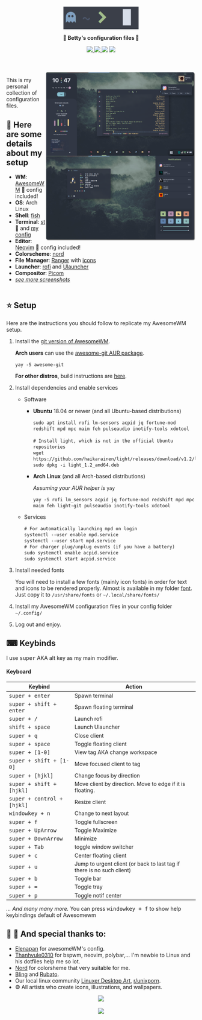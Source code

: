 
<p align="center">
    <img src="https://github.com/betty2310/file/blob/main/awesome/ghost.png?raw=true" alt="img" class="center" align="center" width="200px"> 
</p>
<p align="center">
    <b>🐧 Betty's configuration files 🐧</b>
</p>
<div align="center">
    <p></p>
    <a href="https://github.com/betty2310/dotfiles/stargazers">
        <img src="https://img.shields.io/github/stars/betty2310/dotfiles?color=%238FBCBB&labelColor=%233B4252&style=for-the-badge">
    </a>
    <a href="https://github.com/betty2310/dotfiles/network/members/">
        <img src="https://img.shields.io/github/forks/betty2310/dotfiles?color=%2388C0D0&labelColor=%233B4252&style=for-the-badge">
    </a>
    <img src="https://img.shields.io/github/repo-size/betty2310/dotfiles?color=%2381A1C1&labelColor=%233B4252&style=for-the-badge">
   <img src="https://badges.pufler.dev/visits/betty2310/dotfiles?style=for-the-badge&color=5E81AC&logoColor=white&labelColor=3B4252"/>
</div>

<p/>
</br></br>
<img src="https://github.com/betty2310/file/blob/main/awesome/out.png?raw=true" alt="img" align="right" width="400px"> 

This is my personal collection of configuration files.


## 🐬 Here are some details about my setup

+ **WM**: [AwesomeWM](https://github.com/awesomeWM/awesome/) 💙 config included!
+ **OS**: Arch Linux
+ **Shell**: [fish](https://fishshell.com/)
+ **Terminal**: [st](https://st.suckless.org/) 💙 and [my config](https://github.com/betty2310/st)
+ **Editor**: [Neovim](https://github.com/neovim/neovim/) 💙 config included!
+ **Colorscheme**: [nord](https://www.nordtheme.com/)
+ **File Manager**: [Ranger](https://github.com/ranger/ranger) with [icons](https://github.com/alexanderjeurissen/ranger_devicons)
+ **Launcher**: [rofi](https://github.com/davatorium/rofi/) and [Ulauncher](https://ulauncher.io/)
+ **Compositor**: [Picom](https://github.com/Arian8j2/picom-jonaburg-fix) 
+ [*see more screenshots*](https://github.com/betty2310/dotfiles/wiki/Showcase)
</br> </br> 
## :star: Setup

Here are the instructions you should follow to replicate my AwesomeWM setup.

1. Install the [git version of AwesomeWM](https://github.com/awesomeWM/awesome/).

   **Arch users** can use the [awesome-git AUR package](https://aur.archlinux.org/packages/awesome-git/).
   ```shell
   yay -S awesome-git
   ```

   **For other distros**, build instructions are [here](https://github.com/awesomeWM/awesome/#building-and-installation).

2. Install dependencies and enable services
   + Software

     - **Ubuntu** 18.04 or newer (and all Ubuntu-based distributions)

         ```shell
         sudo apt install rofi lm-sensors acpid jq fortune-mod redshift mpd mpc maim feh pulseaudio inotify-tools xdotool

         # Install light, which is not in the official Ubuntu repositories
         wget https://github.com/haikarainen/light/releases/download/v1.2/light_1.2_amd64.deb
         sudo dpkg -i light_1.2_amd64.deb
         ```

     - **Arch Linux** (and all Arch-based distributions)

         *Assuming your AUR helper is* `yay`

         ```shell
         yay -S rofi lm_sensors acpid jq fortune-mod redshift mpd mpc maim feh light-git pulseaudio inotify-tools xdotool
         ```
   + Services

      ```shell
      # For automatically launching mpd on login
      systemctl --user enable mpd.service
      systemctl --user start mpd.service
      # For charger plug/unplug events (if you have a battery)
      sudo systemctl enable acpid.service
      sudo systemctl start acpid.service
      ```

3. Install needed fonts

   You will need to install a few fonts (mainly icon fonts) in order for text and icons to be rendered properly. Almost is available
 in my folder [font](https://github.com/betty2310/dotfiles/tree/master/fonts). Just copy it to `/usr/share/fonts` or `~/.local/share/fonts/`

4. Install my AwesomeWM configuration files in your config folder `~/.config/`
5. Log out and enjoy.

## ⌨ Keybinds

I use <kbd>super</kbd> AKA alt key as my main modifier.

#### Keyboard
| Keybind | Action |
| --- | --- |
| <kbd>super + enter</kbd> | Spawn terminal |
| <kbd>super + shift + enter</kbd> | Spawn floating terminal |
| <kbd>super + /</kbd> | Launch rofi |
| <kbd>shift + space</kbd> | Launch Ulauncher |
| <kbd>super + q</kbd> | Close client |
| <kbd>super + space</kbd> | Toggle floating client |
| <kbd>super + [1-0]</kbd> | View tag AKA change workspace |
| <kbd>super + shift + [1-0]</kbd> | Move focused client to tag |
| <kbd>super + [hjkl]</kbd> | Change focus by direction |
| <kbd>super + shift + [hjkl]</kbd> | Move client by direction. Move to edge if it is floating. |
| <kbd>super + control + [hjkl]</kbd> | Resize client |
| <kbd>windowkey + n</kbd> | Change to next layout |
| <kbd>super + f</kbd> | Toggle fullscreen |
| <kbd>super + UpArrow</kbd> | Toggle Maximize |
| <kbd>super + DownArrow</kbd> | Minimize |
| <kbd>super + Tab</kbd> | toggle window switcher |
| <kbd>super + c</kbd> | Center floating client |
| <kbd>super + u</kbd> | Jump to urgent client (or back to last tag if there is no such client) |
| <kbd>super + b</kbd> | Toggle bar |
| <kbd>super + =</kbd> | Toggle tray |
| <kbd>super + p</kbd> | Toggle notif center |

*... And many many more.* 
You can press <kbd>windowkey + f</kbd> to show help keybindings default of Awesomewm
## :hugs: :hugs: And special thanks to:
* [Elenapan](https://github.com/elenapan/dotfiles) for awesomeWM's config. 
* [Thanhvule0310](https://github.com/thanhvule0310/dotfiles) for bspwm, neovim, polybar,... I'm newbie to Linux and his dotfiles help me so lot.
* [Nord](https://www.nordtheme.com/) for colorsheme that very suitable for me.
* [Bling](https://github.com/BlingCorp/bling) and [Rubato](https://github.com/andOrlando/rubato).
* Our local linux community [Linuxer Desktop Art](https://facebook.com/groups/linuxart), [r/unixporn](https://www.reddit.com/r/unixporn).
* © All artists who create icons, illustrations, and wallpapers.

<p align="center"><img src="https://raw.githubusercontent.com/arcticicestudio/nord-docs/develop/assets/images/nord/repository-footer-separator.svg?sanitize=true" /></p>

<p align="center"><a href="https://github.com/rxyhn/dotfiles/blob/main/LICENSE"><img src="https://img.shields.io/static/v1.svg?style=flat-square&label=License&message=GPL-3.0&logoColor=eceff4&logo=github&colorA=4c566a&colorB=88c0d0"/></a></p>

